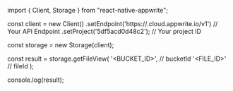 import { Client, Storage } from "react-native-appwrite";

const client = new Client()
    .setEndpoint('https://<REGION>.cloud.appwrite.io/v1') // Your API Endpoint
    .setProject('5df5acd0d48c2'); // Your project ID

const storage = new Storage(client);

const result = storage.getFileView(
    '<BUCKET_ID>', // bucketId
    '<FILE_ID>' // fileId
);

console.log(result);
